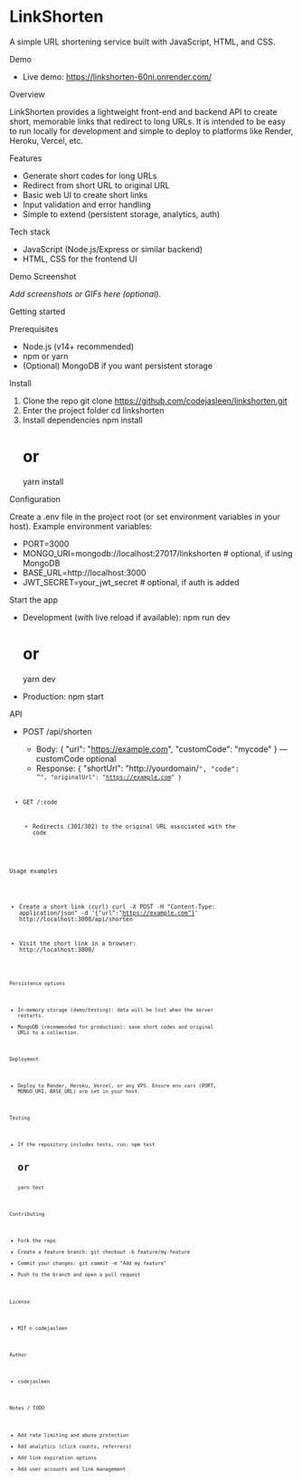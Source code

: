 # LinkShorten

A simple URL shortening service built with JavaScript, HTML, and CSS.

Demo

- Live demo: https://linkshorten-60ni.onrender.com/

Overview

LinkShorten provides a lightweight front-end and backend API to create short, memorable links that redirect to long URLs. It is intended to be easy to run locally for development and simple to deploy to platforms like Render, Heroku, Vercel, etc.

Features

- Generate short codes for long URLs
- Redirect from short URL to original URL
- Basic web UI to create short links
- Input validation and error handling
- Simple to extend (persistent storage, analytics, auth)

Tech stack

- JavaScript (Node.js/Express or similar backend)
- HTML, CSS for the frontend UI

Demo Screenshot

_Add screenshots or GIFs here (optional)._ 

Getting started

Prerequisites

- Node.js (v14+ recommended)
- npm or yarn
- (Optional) MongoDB if you want persistent storage

Install

1. Clone the repo
   git clone https://github.com/codejasleen/linkshorten.git
2. Enter the project folder
   cd linkshorten
3. Install dependencies
   npm install
   # or
   yarn install

Configuration

Create a .env file in the project root (or set environment variables in your host). Example environment variables:

- PORT=3000
- MONGO_URI=mongodb://localhost:27017/linkshorten   # optional, if using MongoDB
- BASE_URL=http://localhost:3000
- JWT_SECRET=your_jwt_secret   # optional, if auth is added

Start the app

- Development (with live reload if available):
  npm run dev
  # or
  yarn dev

- Production:
  npm start

API

- POST /api/shorten
  - Body: { "url": "https://example.com", "customCode": "mycode" } — customCode optional
  - Response: { "shortUrl": "http://yourdomain/<code>", "code": "<code>", "originalUrl": "https://example.com" }

- GET /:code
  - Redirects (301/302) to the original URL associated with the code

Usage examples

- Create a short link (curl)
  curl -X POST -H "Content-Type: application/json" -d '{"url":"https://example.com"}' http://localhost:3000/api/shorten

- Visit the short link in a browser:
  http://localhost:3000/<code>

Persistence options

- In-memory storage (demo/testing): data will be lost when the server restarts.
- MongoDB (recommended for production): save short codes and original URLs to a collection.

Deployment

- Deploy to Render, Heroku, Vercel, or any VPS. Ensure env vars (PORT, MONGO_URI, BASE_URL) are set in your host.

Testing

- If the repository includes tests, run:
  npm test
  # or
  yarn test

Contributing

- Fork the repo
- Create a feature branch: git checkout -b feature/my-feature
- Commit your changes: git commit -m "Add my feature"
- Push to the branch and open a pull request

License

- MIT © codejasleen

Author

- codejasleen

Notes / TODO

- Add rate limiting and abuse protection
- Add analytics (click counts, referrers)
- Add link expiration options
- Add user accounts and link management
